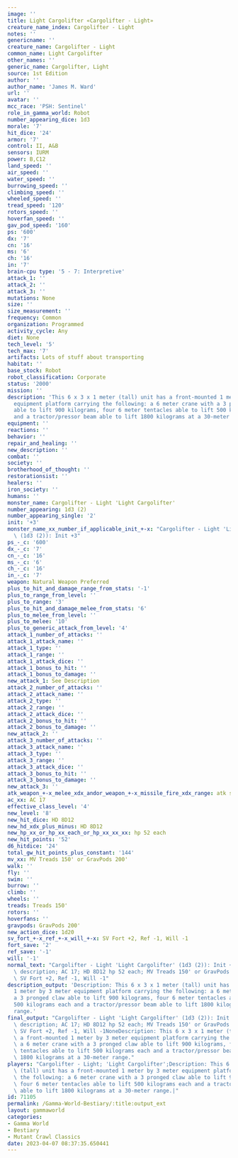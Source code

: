 ```yaml
---
image: ''
title: Light Cargolifter «Cargolifter - Light»
creature_name_index: Cargolifter - Light
notes: ''
genericname: ''
creature_name: Cargolifter - Light
common_name: Light Cargolifter
other_names: ''
generic_name: Cargolifter, Light
source: 1st Edition
author: ''
author_name: 'James M. Ward'
url: ''
avatar: ''
mcc_race: 'PSH: Sentinel'
role_in_gamma_world: Robot
number_appearing_dice: 1d3
morale: '7'
hit_dice: '24'
armor: '7'
control: II, A&B
sensors: IURM
power: B,C12
land_speed: ''
air_speed: ''
water_speed: ''
burrowing_speed: ''
climbing_speed: ''
wheeled_speed: ''
tread_speed: '120'
rotors_speed: ''
hoverfan_speed: ''
gav_pod_speed: '160'
ps: '600'
dx: '7'
cn: '16'
ms: '6'
ch: '16'
in: '7'
brain-cpu type: '5 - 7: Interpretive'
attack_1: ''
attack_2: ''
attack_3: ''
mutations: None
size: ''
size_measurement: ''
frequency: Common
organization: Programmed
activity_cycle: Any
diet: None
tech_level: '5'
tech_max: '7'
artifacts: Lots of stuff about transporting
habitat: ''
base_stock: Robot
robot_classification: Corporate
status: '2000'
mission: ''
description: 'This 6 x 3 x 1 meter (tall) unit has a front-mounted 1 meter by 3 meter
  equipment platform carrying the following: a 6 meter crane with a 3 pronged claw
  able to lift 900 kilograms, four 6 meter tentacles able to lift 500 kilograms each
  and a tractor/pressor beam able to lift 1800 kilograms at a 30-meter range.'
equipment: ''
reactions: ''
behavior: ''
repair_and_healing: ''
new_description: ''
combat: ''
society: ''
brotherhood_of_thought: ''
restorationsist: ''
healers: ''
iron_society: ''
humans: ''
monster_name: Cargolifter - Light 'Light Cargolifter'
number_appearing: 1d3 (2)
number_appearing_single: '2'
init: '+3'
monster_name_xx_number_if_applicable_init_+-x: "Cargolifter - Light 'Light Cargolifter'\
  \ (1d3 (2)): Init +3"
ps_-_c: '600'
dx_-_c: '7'
cn_-_c: '16'
ms_-_c: '6'
ch_-_c: '16'
in_-_c: '7'
weapon: Natural Weapon Preferred
plus_to_hit_and_damage_range_from_stats: '-1'
plus_to_range_from_level: ''
plus_to_range: '3'
plus_to_hit_and_damage_melee_from_stats: '6'
plus_to_melee_from_level: ''
plus_to_melee: '10'
plus_to_generic_attack_from_level: '4'
attack_1_number_of_attacks: ''
attack_1_attack_name: ''
attack_1_type: ''
attack_1_range: ''
attack_1_attack_dice: ''
attack_1_bonus_to_hit: ''
attack_1_bonus_to_damage: ''
new_attack_1: See Description
attack_2_number_of_attacks: ''
attack_2_attack_name: ''
attack_2_type: ''
attack_2_range: ''
attack_2_attack_dice: ''
attack_2_bonus_to_hit: ''
attack_2_bonus_to_damage: ''
new_attack_2: ''
attack_3_number_of_attacks: ''
attack_3_attack_name: ''
attack_3_type: ''
attack_3_range: ''
attack_3_attack_dice: ''
attack_3_bonus_to_hit: ''
attack_3_bonus_to_damage: ''
new_attack_3: ''
atk_weapon_+-x_melee_xdx_andor_weapon_+-x_missile_fire_xdx_range: atk see description
ac_xx: AC 17
effective_class_level: '4'
new_level: '8'
new_hit_dice: HD 8D12
new_hd_xdx_plus_minus: HD 8D12
new_hp_xx_or_hp_xx_each_or_hp_xx_xx_xx: hp 52 each
new_hit_points: '52'
d6_hitdice: '24'
total_gw_hit_points_plus_constant: '144'
mv_xx: MV Treads 150' or GravPods 200'
walk: ''
fly: ''
swim: ''
burrow: ''
climb: ''
wheels: ''
treads: Treads 150'
rotors: ''
hoverfans: ''
gravpods: GravPods 200'
new_action_dice: 1d20
sv_fort_+-x_ref_+-x_will_+-x: SV Fort +2, Ref -1, Will -1
fort_save: '2'
ref_save: '-1'
will: '-1'
normal_text: "Cargolifter - Light 'Light Cargolifter' (1d3 (2)): Init +3; atk see\
  \ description; AC 17; HD 8D12 hp 52 each; MV Treads 150' or GravPods 200' ; 1d20;\
  \ SV Fort +2, Ref -1, Will -1"
description_output: 'Description: This 6 x 3 x 1 meter (tall) unit has a front-mounted
  1 meter by 3 meter equipment platform carrying the following: a 6 meter crane with
  a 3 pronged claw able to lift 900 kilograms, four 6 meter tentacles able to lift
  500 kilograms each and a tractor/pressor beam able to lift 1800 kilograms at a 30-meter
  range.'
final_output: "Cargolifter - Light 'Light Cargolifter' (1d3 (2)): Init +3; atk see\
  \ description; AC 17; HD 8D12 hp 52 each; MV Treads 150' or GravPods 200' ; 1d20;\
  \ SV Fort +2, Ref -1, Will -1NoneDescription: This 6 x 3 x 1 meter (tall) unit has\
  \ a front-mounted 1 meter by 3 meter equipment platform carrying the following:\
  \ a 6 meter crane with a 3 pronged claw able to lift 900 kilograms, four 6 meter\
  \ tentacles able to lift 500 kilograms each and a tractor/pressor beam able to lift\
  \ 1800 kilograms at a 30-meter range."
players: "Cargolifter - Light; 'Light Cargolifter';Description: This 6 x 3 x 1 meter\
  \ (tall) unit has a front-mounted 1 meter by 3 meter equipment platform carrying\
  \ the following: a 6 meter crane with a 3 pronged claw able to lift 900 kilograms,\
  \ four 6 meter tentacles able to lift 500 kilograms each and a tractor/pressor beam\
  \ able to lift 1800 kilograms at a 30-meter range.|"
id: 71105
permalink: /Gamma-World-Bestiary/:title:output_ext
layout: gammaworld
categories:
- Gamma World
- Bestiary
- Mutant Crawl Classics
date: 2023-04-07 08:37:35.650441
---
```


